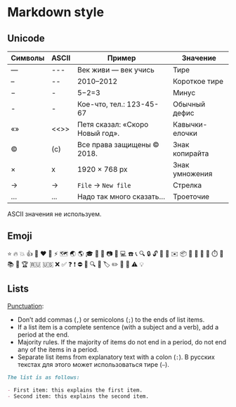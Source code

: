 # Markdown style

## Unicode

| Символы | ASCII | Пример                          | Значение       |
| ------- | ----- | ------------------------------- | -------------- |
| —       | ---   | Век живи — век учись            | Тире           |
| –       | --    | 2010–2012                       | Короткое тире  |
| −       | -     | 5−2=3                           | Минус          |
| -       | -     | Кое-что, тел.: 123-45-67        | Обычный дефис  |
| «»      | <<>>  | Петя сказал: «Скоро Новый год». | Кавычки-елочки |
| ©       | (c)   | Все права защищены © 2018.      | Знак копирайта |
| ×       | x     | 1920 × 768 px                   | Знак умножения |
| →       | ->    | `File` → `New file`             | Стрелка        |
| …       | ...   | Надо так много сказать…         | Троеточие      |

ASCII значения не используем.

## Emoji

⭐ 🔥 💥 👍 🔗 ❤️ 🎵 ⚡ 🗺️ 🌏 🌎 🎓 🎁 💾 📷 🎥 💻 ☎️ 📞 🔍 🔒 🔓 🔑 📧 ✉️ 📦 📁 📂 📅 📆 ⏱️ 🔔 📚 📖 🏆 🇷🇺 🇺🇸 ❌ ✅ ❓ ❗ ⛔ 🚫 🔍 🔖 🏷️ ✏️ 🔞 📝 ⚠️ 💡

## Lists

[Punctuation](https://docs.gitlab.com/ee/development/documentation/styleguide/#punctuation-1):

- Don’t add commas (`,`) or semicolons (`;`) to the ends of list items.
- If a list item is a complete sentence (with a subject and a verb), add a period at the end.
- Majority rules. If the majority of items do not end in a period, do not end any of the items in a period.
- Separate list items from explanatory text with a colon (`:`). В русских текстах для этого может использоваться тире (`—`).

```md
The list is as follows:

- First item: this explains the first item.
- Second item: this explains the second item.
```
